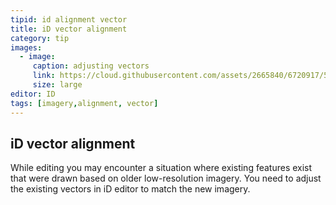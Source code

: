 ```yaml
---
tipid: id alignment vector
title: iD vector alignment
category: tip
images:
  - image:
     caption: adjusting vectors
     link: https://cloud.githubusercontent.com/assets/2665840/6720917/5ae54f82-cd9e-11e4-955f-16de6bf61ec7.gif
     size: large
editor: ID
tags: [imagery,alignment, vector]
---
```


## iD vector alignment

While editing you may encounter a situation where existing features exist that were drawn based on older low-resolution imagery. 
You need to adjust the existing vectors in iD editor to match the new imagery.

